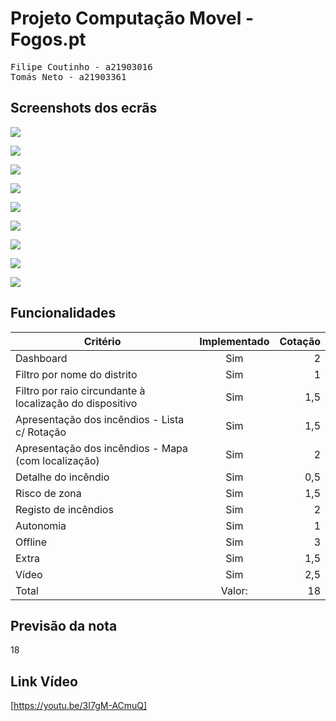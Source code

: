 # Projeto Computação Movel - Fogos.pt

<pre>
Filipe Coutinho - a21903016
Tomás Neto - a21903361
</pre>

## Screenshots dos ecrãs

![](screenshots/dashboard.png)

![](screenshots/drawer.png)

![](screenshots/registo.png)

![](screenshots/lista.png)

![](screenshots/lista_land.png)

![](screenshots/filtros.png)

![](screenshots/detalhe_local.png)

![](screenshots/detalhe_remoto.png)

![](screenshots/mapa.png)

## Funcionalidades

| Critério                                                  | Implementado  |Cotação|
| ---------------------------                               |:-------------:| -----:|
| Dashboard                                                 | Sim           |   2   |
| Filtro por nome do distrito                               | Sim           |   1   |
| Filtro por raio circundante à localização do dispositivo  | Sim           |  1,5  |
| Apresentação dos incêndios - Lista c/ Rotação             | Sim           |  1,5  |
| Apresentação dos incêndios - Mapa (com localização)       | Sim           |  2    |
| Detalhe do incêndio                                       | Sim           |   0,5 |
| Risco de zona                                             | Sim           |   1,5 |
| Registo de incêndios                                      | Sim           |  2    |
| Autonomia                                                 | Sim           |  1    |
| Offline                                                   | Sim           |   3   |
| Extra                                                     | Sim           | 1,5   |
| Vídeo                                                     | Sim           | 2,5   |
| Total                                                     | Valor:        |   18  |

## Previsão da nota
18

## Link Vídeo
[https://youtu.be/3I7gM-ACmuQ]



